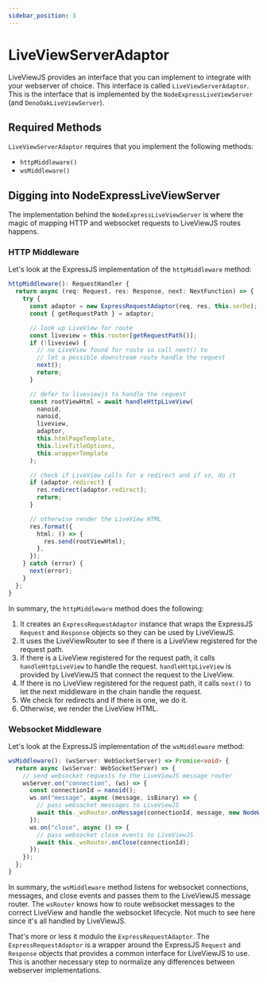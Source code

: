 ```yaml
---
sidebar_position: 3
---
```

# LiveViewServerAdaptor

LiveViewJS provides an interface that you can implement to integrate with your webserver of choice. This interface is called `LiveViewServerAdaptor`.  This is the interface that is implemented by the `NodeExpressLiveViewServer` (and `DenoOakLiveViewServer`).

## Required Methods
`LiveViewServerAdaptor` requires that you implement the following methods:
* `httpMiddleware()`
* `wsMiddleware()`

## Digging into NodeExpressLiveViewServer
The implementation behind the `NodeExpressLiveViewServer` is where the magic of mapping HTTP and websocket requests to LiveViewJS routes happens.

### HTTP Middleware
Let's look at the ExpressJS implementation of the `httpMiddleware` method:
```ts
httpMiddleware(): RequestHandler {
  return async (req: Request, res: Response, next: NextFunction) => {
    try {
      const adaptor = new ExpressRequestAdaptor(req, res, this.serDe);
      const { getRequestPath } = adaptor;

      // look up LiveView for route
      const liveview = this.router[getRequestPath()];
      if (!liveview) {
        // no LiveView found for route so call next() to
        // let a possible downstream route handle the request
        next();
        return;
      }

      // defer to liveviewjs to handle the request
      const rootViewHtml = await handleHttpLiveView(
        nanoid,
        nanoid,
        liveview,
        adaptor,
        this.htmlPageTemplate,
        this.liveTitleOptions,
        this.wrapperTemplate
      );

      // check if LiveView calls for a redirect and if so, do it
      if (adaptor.redirect) {
        res.redirect(adaptor.redirect);
        return;
      }

      // otherwise render the LiveView HTML
      res.format({
        html: () => {
          res.send(rootViewHtml);
        },
      });
    } catch (error) {
      next(error);
    }
  };
}
```
In summary, the `httpMiddleware` method does the following:
  1. It creates an `ExpressRequestAdaptor` instance that wraps the ExpressJS `Request` and `Response` objects so they can be used by LiveViewJS.
  2. It uses the LiveViewRouter to see if there is a LiveView registered for the request path.
  3. If there is a LiveView registered for the request path, it calls `handleHttpLiveView` to handle the request. `handleHttpLiveView` is provided by LiveViewJS that connect the request to the LiveView.
  4. If there is no LiveView registered for the request path, it calls `next()` to let the next middleware in the chain handle the request.
  5. We check for redirects and if there is one, we do it.
  6. Otherwise, we render the LiveView HTML.

### Websocket Middleware
Let's look at the ExpressJS implementation of the `wsMiddleware` method:
```ts
wsMiddleware(): (wsServer: WebSocketServer) => Promise<void> {
  return async (wsServer: WebSocketServer) => {
    // send websocket requests to the LiveViewJS message router
    wsServer.on("connection", (ws) => {
      const connectionId = nanoid();
      ws.on("message", async (message, isBinary) => {
        // pass websocket messages to LiveViewJS
        await this._wsRouter.onMessage(connectionId, message, new NodeWsAdaptor(ws), isBinary);
      });
      ws.on("close", async () => {
        // pass websocket close events to LiveViewJS
        await this._wsRouter.onClose(connectionId);
      });
    });
  };
}
```
In summary, the `wsMiddleware` method listens for websocket connections, messages, and close events and passes them to the LiveViewJS message router. The `wsRouter` knows how to route websocket messages to the correct LiveView and handle the websocket lifecycle.  Not much to see here since it's all handled by LiveViewJS.

That's more or less it modulo the `ExpressRequestAdaptor`.  The `ExpressRequestAdaptor` is a wrapper around the ExpressJS `Request` and `Response` objects that provides a common interface for LiveViewJS to use.  This is another necessary step to normalize any differences between webserver implementations.

